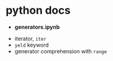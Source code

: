 # python docs

* **generators.ipynb**
- iterator, `iter`
- `yeld` keyword
- generator comprehension with `range`

